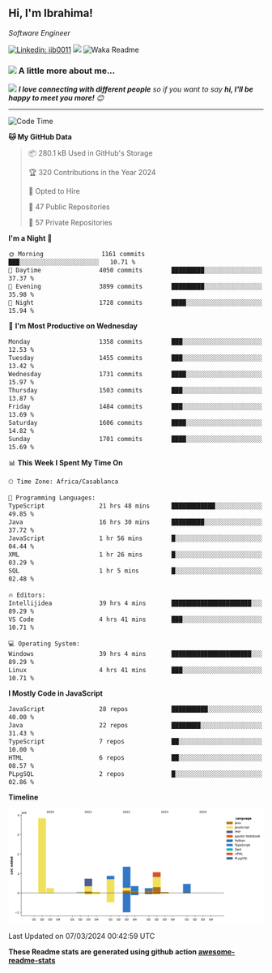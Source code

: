 <h2>Hi, I'm Ibrahima! </h2>
<p><em>Software Engineer 
</em></p>


[![Linkedin: iib0011](https://img.shields.io/badge/-iib0011-blue?style=flat-square&logo=Linkedin&logoColor=white&link=https://www.linkedin.com/in/iib0011/)](https://www.linkedin.com/in/iib0011/)
![](https://visitor-badge.glitch.me/badge?page_id=iib0011)
![Waka Readme](https://github.com/iib0011/iib0011/workflows/Waka%20Readme/badge.svg)


### <img src="https://media.giphy.com/media/VgCDAzcKvsR6OM0uWg/giphy.gif" width="50"> A little more about me...  


<img src="https://media.giphy.com/media/LnQjpWaON8nhr21vNW/giphy.gif" width="60"> <em><b>I love connecting with different people</b> so if you want to say <b>hi, I'll be happy to meet you more!</b> 😊</em>

---
<!--START_SECTION:waka-->
![Code Time](http://img.shields.io/badge/Code%20Time-3%2C083%20hrs%2031%20mins-blue)

**🐱 My GitHub Data** 

> 📦 280.1 kB Used in GitHub's Storage 
 > 
> 🏆 320 Contributions in the Year 2024
 > 
> 💼 Opted to Hire
 > 
> 📜 47 Public Repositories 
 > 
> 🔑 57 Private Repositories 
 > 
**I'm a Night 🦉** 

```text
🌞 Morning                1161 commits        ███░░░░░░░░░░░░░░░░░░░░░░   10.71 % 
🌆 Daytime                4050 commits        █████████░░░░░░░░░░░░░░░░   37.37 % 
🌃 Evening                3899 commits        █████████░░░░░░░░░░░░░░░░   35.98 % 
🌙 Night                  1728 commits        ████░░░░░░░░░░░░░░░░░░░░░   15.94 % 
```
📅 **I'm Most Productive on Wednesday** 

```text
Monday                   1358 commits        ███░░░░░░░░░░░░░░░░░░░░░░   12.53 % 
Tuesday                  1455 commits        ███░░░░░░░░░░░░░░░░░░░░░░   13.42 % 
Wednesday                1731 commits        ████░░░░░░░░░░░░░░░░░░░░░   15.97 % 
Thursday                 1503 commits        ███░░░░░░░░░░░░░░░░░░░░░░   13.87 % 
Friday                   1484 commits        ███░░░░░░░░░░░░░░░░░░░░░░   13.69 % 
Saturday                 1606 commits        ████░░░░░░░░░░░░░░░░░░░░░   14.82 % 
Sunday                   1701 commits        ████░░░░░░░░░░░░░░░░░░░░░   15.69 % 
```


📊 **This Week I Spent My Time On** 

```text
🕑︎ Time Zone: Africa/Casablanca

💬 Programming Languages: 
TypeScript               21 hrs 48 mins      ████████████░░░░░░░░░░░░░   49.85 % 
Java                     16 hrs 30 mins      █████████░░░░░░░░░░░░░░░░   37.72 % 
JavaScript               1 hr 56 mins        █░░░░░░░░░░░░░░░░░░░░░░░░   04.44 % 
XML                      1 hr 26 mins        █░░░░░░░░░░░░░░░░░░░░░░░░   03.29 % 
SQL                      1 hr 5 mins         █░░░░░░░░░░░░░░░░░░░░░░░░   02.48 % 

🔥 Editors: 
Intellijidea             39 hrs 4 mins       ██████████████████████░░░   89.29 % 
VS Code                  4 hrs 41 mins       ███░░░░░░░░░░░░░░░░░░░░░░   10.71 % 

💻 Operating System: 
Windows                  39 hrs 4 mins       ██████████████████████░░░   89.29 % 
Linux                    4 hrs 41 mins       ███░░░░░░░░░░░░░░░░░░░░░░   10.71 % 
```

**I Mostly Code in JavaScript** 

```text
JavaScript               28 repos            ██████████░░░░░░░░░░░░░░░   40.00 % 
Java                     22 repos            ████████░░░░░░░░░░░░░░░░░   31.43 % 
TypeScript               7 repos             ██░░░░░░░░░░░░░░░░░░░░░░░   10.00 % 
HTML                     6 repos             ██░░░░░░░░░░░░░░░░░░░░░░░   08.57 % 
PLpgSQL                  2 repos             █░░░░░░░░░░░░░░░░░░░░░░░░   02.86 % 
```



**Timeline**

![Lines of Code chart](https://raw.githubusercontent.com/iib0011/iib0011/master/assets/bar_graph.png)


 Last Updated on 07/03/2024 00:42:59 UTC
<!--END_SECTION:waka-->

**These Readme stats are generated using github action [awesome-readme-stats](https://github.com/iib0011/waka-readme-stats)**
